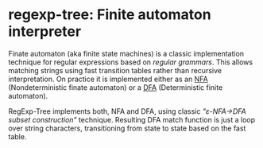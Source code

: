 # regexp-tree: Finite automaton interpreter

Finate automaton (aka finite state machines) is a classic implementation technique for regular expressions based on _regular grammars_. This allows matching strings using fast transition tables rather than recursive interpretation. On practice it is implemented either as an [NFA](https://en.wikipedia.org/wiki/Nondeterministic_finite_automaton) (Nondeterministic finate automaton) or a [DFA](https://en.wikipedia.org/wiki/Deterministic_finite_automaton) (Deterministic finite automaton).

RegExp-Tree implements both, NFA and DFA, using classic _"ε-NFA->DFA subset construction"_ technique. Resulting DFA match function is just a loop over string characters, transitioning from state to state based on the fast table.